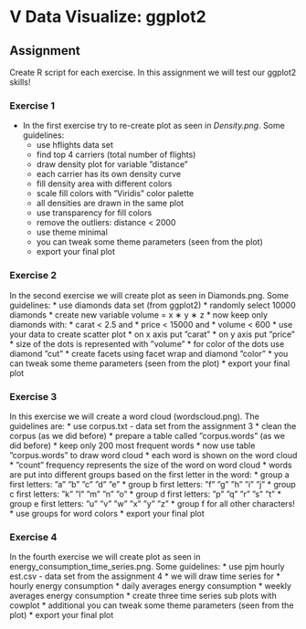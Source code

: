 # V Data Visualize: ggplot2

## Assignment
Create R script for each exercise. In this assignment we will test our ggplot2 skills!

### Exercise 1
* In the first exercise try to re-create plot as seen in *Density.png*. Some guidelines:
	* use hflights data set
	*  find top 4 carriers (total number of flights)
	* draw density plot for variable ”distance”
	* each carrier has its own density curve
	* fill density area with different colors
	* scale fill colors with ”Viridis” color palette
	* all densities are drawn in the same plot
	* use transparency for fill colors
	* remove the outliers: distance < 2000
	* use theme minimal
	* you can tweak some theme parameters (seen from the plot)
	* export your final plot

### Exercise 2
In the second exercise we will create plot as seen in Diamonds.png. Some guidelines:
	* use diamonds data set (from ggplot2)
	* randomly select 10000 diamonds
	* create new variable volume = x ∗ y ∗ z
	* now keep only diamonds with:
		* carat < 2.5 and
		* price < 15000 and
		* volume < 600
	* use your data to create scatter plot
	* on x axis put ”carat”
	* on y axis put ”price”
	* size of the dots is represented with ”volume”
	* for color of the dots use diamond ”cut”
	* create facets using facet wrap and diamond ”color”
	* you can tweak some theme parameters (seen from the plot)
	* export your final plot

### Exercise 3
In this exercise we will create a word cloud (wordscloud.png). The guidelines are:
	* use corpus.txt - data set from the assignment 3
	* clean the corpus (as we did before)
	* prepare a table called ”corpus.words” (as we did before)
	* keep only 200 most frequent words
	* now use table ”corpus.words” to draw word cloud
	* each word is shown on the word cloud
	* ”count” frequency represents the size of the word on word cloud
	* words are put into different groups based on the first letter in the word:
		* group a first letters: ”a” ”b” ”c” ”d” ”e”
		* group b first letters: ”f” ”g” ”h” ”i” ”j”
		* group c first letters: ”k” ”l” ”m” ”n” ”o”
		* group d first letters: ”p” ”q” ”r” ”s” ”t”
		* group e first letters: ”u” ”v” ”w” ”x” ”y” ”z”
		* group f for all other characters!
	* use groups for word colors
	* export your final plot

### Exercise 4
In the fourth exercise we will create plot as seen in energy\_consumption\_time\_series.png. Some guidelines:
	* use pjm hourly est.csv - data set from the assignment 4
	* we will draw time series for
		* hourly energy consumption
		* daily averages energy consumption
		* weekly averages energy consumption
	* create three time series sub plots with cowplot
	* additional you can tweak some theme parameters (seen from the plot)
	* export your final plot
